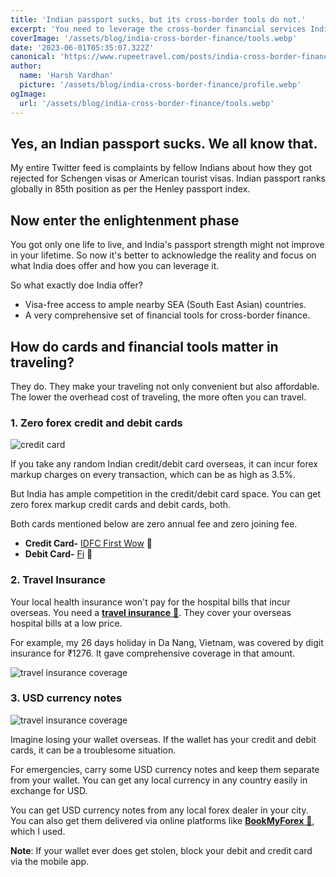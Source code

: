 ```yaml
---
title: 'Indian passport sucks, but its cross-border tools do not.'
excerpt: 'You need to leverage the cross-border financial services India provides for your next international travel plan'
coverImage: '/assets/blog/india-cross-border-finance/tools.webp'
date: '2023-06-01T05:35:07.322Z'
canonical: 'https://www.rupeetravel.com/posts/india-cross-border-finance'
author:
  name: 'Harsh Vardhan'
  picture: '/assets/blog/india-cross-border-finance/profile.webp'
ogImage:
  url: '/assets/blog/india-cross-border-finance/tools.webp'
---
```


## Yes, an Indian passport sucks. We all know that.

My entire Twitter feed is complaints by fellow Indians about how they got rejected for Schengen visas or American tourist visas. Indian passport ranks globally in 85th position as per the Henley passport index.

## Now enter the enlightenment phase

You got only one life to live, and India's passport strength might not improve in your lifetime. So now it's better to acknowledge the reality and focus on what India does offer and how you can leverage it.

So what exactly doe India offer?
- Visa-free access to ample nearby SEA (South East Asian) countries.
- A very comprehensive set of financial tools for cross-border finance.

## How do cards and financial tools matter in traveling?

They do. They make your traveling not only convenient but also affordable. The lower the overhead cost of traveling, the more often you can travel.

### 1. Zero forex credit and debit cards

![credit card](/assets/blog/india-cross-border-finance/credit-card.webp "Credit Card")

If you take any random Indian credit/debit card overseas, it can incur forex markup charges on every transaction, which can be as high as 3.5%.

But India has ample competition in the credit/debit card space. You can get zero forex markup credit cards and debit cards, both.

Both cards mentioned below are zero annual fee and zero joining fee.

- **Credit Card-** [IDFC First Wow](https://www.rupeetravel.com/credit-cards-travel-vietnam-zero-forex-markup-fee) 🔗
- **Debit Card-** [Fi](https://www.rupeetravel.com/debit-cards-travel-vietnam-zero-forex-markup-fee) 🔗

### 2. Travel Insurance 

Your local health insurance won't pay for the hospital bills that incur overseas. You need a [**travel insurance** 🔗](https://www.rupeetravel.com/travel-insurance-india-vietnam). They cover your overseas hospital bills at a low price.

For example, my 26 days holiday in Da Nang, Vietnam, was covered by digit insurance for ₹1276. It gave comprehensive coverage in that amount.

![travel insurance coverage](/assets/blog/india-cross-border-finance/travel-insurance-coverage.webp "travel insurance coverage")

### 3. USD currency notes

![travel insurance coverage](/assets/blog/india-cross-border-finance/usd-currency-notes.webp "travel insurance coverage")

Imagine losing your wallet overseas. If the wallet has your credit and debit cards, it can be a troublesome situation.

For emergencies, carry some USD currency notes and keep them separate from your wallet. You can get any local currency in any country easily in exchange for USD.

You can get USD currency notes from any local forex dealer in your city. You can also get them delivered via online platforms like [**BookMyForex** 🔗](https://www.rupeetravel.com/buy-foreign-currency-notes-online), which I used.

**Note**: If your wallet ever does get stolen, block your debit and credit card via the mobile app.

